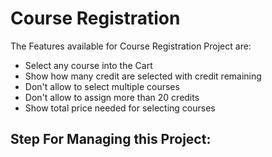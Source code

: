 # Course Registration

The Features available for Course Registration Project are:

- Select any course into the Cart
- Show how many credit are selected with credit remaining
- Don't allow to select multiple courses
- Don't allow to assign more than 20 credits
- Show total price needed for selecting courses

Step For Managing this Project:
-